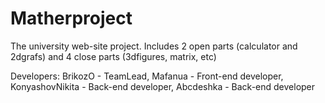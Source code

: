 # Matherproject


The university web-site project.
Includes 2 open parts (calculator and 2dgrafs)
and 4 close parts (3dfigures, matrix, etc)

Developers:
BrikozO - TeamLead,
Mafanua - Front-end developer,
KonyashovNikita - Back-end developer,
Abcdeshka - Back-end developer
